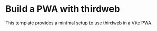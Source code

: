 # Build a PWA with thirdweb

This template provides a minimal setup to use thirdweb in a Vite PWA.

